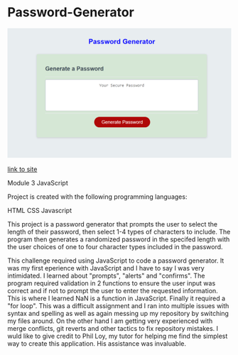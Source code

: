 # Password-Generator
![screenshot](assets/images/Capture.PNG)


[link to site](https://tooqk4u.github.io/Password-Generator/)


Module 3 JavaScript

Project is created with the following programming languages:

HTML
CSS
Javascript

This project is a password generator that prompts the user to select the length of their password, then select 1-4 types of characters to include. The program then generates a randomized password in the specifed length with the user choices of one to four character types included in the password.

This challenge required using JavaScript to code a password generator. It was my first eperience with JavaScript and I have to say I was very intimidated. I learned about "prompts", "alerts" and "confirms". The program required validation in 2 functions to ensure the user input was correct and if not to prompt the user to enter the requested information. This is where I learned NaN is a function in JavaScript. Finally it required a "for loop". This was a difficult assignment and I ran into multiple issues with syntax and spelling as well as again messing up my repository by switching my files around. On the other hand I am getting very experienced with merge conflicts, git reverts and other tactics to fix repository mistakes. I wuld like to give credit to Phil Loy, my tutor for helping me find the simplest way to create this application. His assistance was invaluable.


